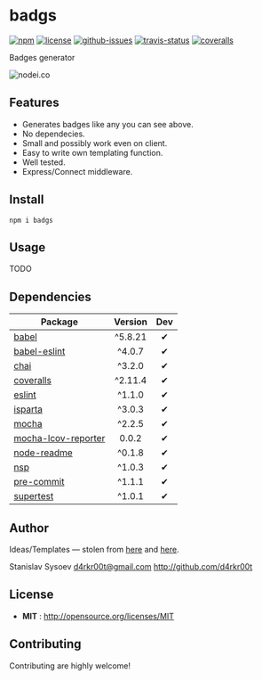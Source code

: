 # badgs

[![npm](https://img.shields.io/npm/v/badgs.svg)](https://www.npmjs.com/package/badgs)
[![license](https://img.shields.io/npm/l/badgs.svg)](http://opensource.org/licenses/MIT)
[![github-issues](https://img.shields.io/github/issues/d4rkr00t/badgs.svg)](https://github.com/d4rkr00t/badgs/issues)
[![travis-status](https://img.shields.io/travis/d4rkr00t/badgs.svg)](https://travis-ci.org/d4rkr00t/badgs)
[![coveralls](https://img.shields.io/coveralls/d4rkr00t/badgs.svg)](https://coveralls.io/github/d4rkr00t/badgs)

Badges generator

![nodei.co](https://nodei.co/npm/badgs.png?downloads=true&downloadRank=true&stars=true)

## Features

* Generates badges like any you can see above.
* No dependecies.
* Small and possibly work even on client.
* Easy to write own templating function.
* Well tested.
* Express/Connect middleware.

## Install

```
npm i badgs
```

## Usage

TODO

## Dependencies

Package | Version | Dev
--- |:---:|:---:
[babel](https://www.npmjs.com/package/babel) | ^5.8.21 | ✔
[babel-eslint](https://www.npmjs.com/package/babel-eslint) | ^4.0.7 | ✔
[chai](https://www.npmjs.com/package/chai) | ^3.2.0 | ✔
[coveralls](https://www.npmjs.com/package/coveralls) | ^2.11.4 | ✔
[eslint](https://www.npmjs.com/package/eslint) | ^1.1.0 | ✔
[isparta](https://www.npmjs.com/package/isparta) | ^3.0.3 | ✔
[mocha](https://www.npmjs.com/package/mocha) | ^2.2.5 | ✔
[mocha-lcov-reporter](https://www.npmjs.com/package/mocha-lcov-reporter) | 0.0.2 | ✔
[node-readme](https://www.npmjs.com/package/node-readme) | ^0.1.8 | ✔
[nsp](https://www.npmjs.com/package/nsp) | ^1.0.3 | ✔
[pre-commit](https://www.npmjs.com/package/pre-commit) | ^1.1.1 | ✔
[supertest](https://www.npmjs.com/package/supertest) | ^1.0.1 | ✔


## Author

Ideas/Templates — stolen from [here](https://github.com/badges/shields) and [here](https://github.com/artems/devkit).

Stanislav Sysoev <d4rkr00t@gmail.com> http://github.com/d4rkr00t

## License

 - **MIT** : http://opensource.org/licenses/MIT

## Contributing

Contributing are highly welcome!
